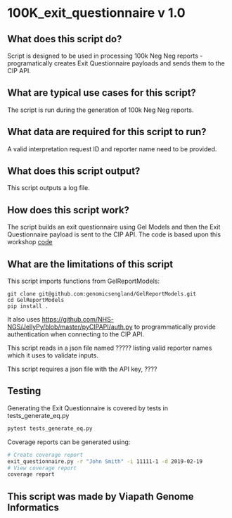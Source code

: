 # 100K_exit_questionnaire v 1.0

## What does this script do?
Script is designed to be used in processing 100k Neg Neg reports - programatically creates Exit Questionnaire payloads and sends them to the CIP API.  

## What are typical use cases for this script?
The script is run during the generation of 100k Neg Neg reports.

## What data are required for this script to run?

A valid interpretation request ID and reporter name need to be provided. 

## What does this script output?

This script outputs a log file.

## How does this script work?

The script builds an exit questionnaire using Gel Models and then the Exit Questionnaire payload is sent to the CIP API.  The code is based upon this workshop [code](https://github.com/genomicsengland/ACGS_GeL_API_workshop/blob/master/Exit_Questionnaire_Workshop/WORKSHOP.ipynb)  

## What are the limitations of this script

This script imports functions from GelReportModels:
```git
git clone git@github.com:genomicsengland/GelReportModels.git
cd GelReportModels
pip install .
```
It also uses https://github.com/NHS-NGS/JellyPy/blob/master/pyCIPAPI/auth.py to programmatically provide authentication when connecting to the CIP API.

This script reads in a json file named ????? listing valid reporter names which it uses to validate inputs.

This script requires a json file with the API key, ???? 

## Testing 

Generating the Exit Questionnaire is covered by tests in tests_generate_eq.py
```bash
pytest tests_generate_eq.py
```
Coverage reports can be generated using:

```bash
# Create coverage report
exit_questionnaire.py -r "John Smith" -i 11111-1 -d 2019-02-19
# View coverage report
coverage report
```

## This script was made by Viapath Genome Informatics

